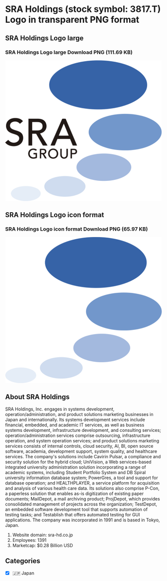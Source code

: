 # SRA Holdings (stock symbol: 3817.T) Logo in transparent PNG format

## SRA Holdings Logo large

### SRA Holdings Logo large Download PNG (111.69 KB)

![SRA Holdings Logo large Download PNG (111.69 KB)](/img/orig/3817.T_BIG-345b9643.png)

## SRA Holdings Logo icon format

### SRA Holdings Logo icon format Download PNG (65.97 KB)

![SRA Holdings Logo icon format Download PNG (65.97 KB)](/img/orig/3817.T-cd8423fe.png)

## About SRA Holdings

SRA Holdings, Inc. engages in systems development, operation/administration, and product solutions marketing businesses in Japan and internationally. Its systems development services include financial, embedded, and academic IT services, as well as business systems development, infrastructure development, and consulting services; operation/administration services comprise outsourcing, infrastructure operation, and system operation services; and product solutions marketing services consists of internal controls, cloud security, AI, BI, open source software, academia, development support, system quality, and healthcare services. The company's solutions include Cavirin Pulsar, a compliance and security solution for the hybrid cloud; UniVision, a Web services-based integrated university administration solution incorporating a range of academic systems, including Student Portfolio System and DB Spiral university information database system; PowerGres, a tool and support for database operation; and HEALTHPLAYER, a service platform for acquisition and analysis of various health care data. Its solutions also comprise P-Con, a paperless solution that enables as-is digitization of existing paper documents; MailDepot, a mail archiving product; ProjDepot, which provides consolidated management of projects across the organization; TestDepot, an embedded software development tool that supports automation of testing tasks; and Testablish that offers automated testing for GUI applications. The company was incorporated in 1991 and is based in Tokyo, Japan.

1. Website domain: sra-hd.co.jp
2. Employees: 1391
3. Marketcap: $0.28 Billion USD


## Categories
- [x] 🇯🇵 Japan
